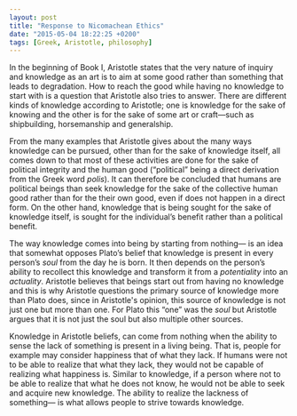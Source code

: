 ```yaml
---
layout: post
title: "Response to Nicomachean Ethics"
date: "2015-05-04 18:22:25 +0200"
tags: [Greek, Aristotle, philosophy]
---
```


In the beginning of Book I, Aristotle states that the very nature of inquiry and knowledge as an art is to aim at some good rather than something that leads to degradation. How to reach the good while having no knowledge to start with is a question that Aristotle also tries to answer. There are different kinds of knowledge according to Aristotle; one is knowledge for the sake of knowing and the other is for the sake of some art or craft—such as shipbuilding, horsemanship and generalship.

From the many examples that Aristotle gives about the many ways knowledge can be pursued, other than for the sake of knowledge itself, all comes down to that most of these activities are done for the sake of political integrity and the human good (“political” being a direct derivation from the Greek word _polis_). It can therefore be concluded that humans are political beings than seek knowledge for the sake of the collective human good rather than for the their own good, even if does not happen in a direct form. On the other hand, knowledge that is being sought for the sake of knowledge itself, is sought for the individual’s benefit rather than a political benefit.

The way knowledge comes into being by starting from nothing— is an idea that somewhat opposes Plato’s belief that knowledge is present in every person’s _soul_ from the day he is born. It then depends on the person’s ability to recollect this knowledge and transform it from a _potentiality_ into an _actuality_. Aristotle believes that beings start out from having no knowledge and this is why Aristotle questions the primary source of knowledge more than Plato does, since in Aristotle's opinion, this source of knowledge is not just one but more than one. For Plato this “one” was the _soul_ but Aristotle argues that it is not just the soul but also multiple other sources.

Knowledge in Aristotle beliefs, can come from nothing when the ability to sense the lack of something is present in a living being. That is, people for example may consider happiness that of what they lack. If humans were not to be able to realize that what they lack, they would not be capable of realizing what happiness is. Similar to knowledge, if a person where not to be able to realize that what he does not know, he would not be able to seek and acquire new knowledge. The ability to realize the lackness of something— is what allows people to strive towards knowledge.
